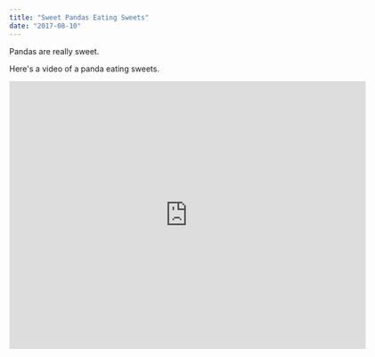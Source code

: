 ```yaml
---
title: "Sweet Pandas Eating Sweets"
date: "2017-08-10"
---
```


Pandas are really sweet.

Here's a video of a panda eating sweets.

<iframe width="640px" height="480px" src="https://www.youtube.com/embed/4n0xNbfJLR8" frameborder="0" allowfullscreen></iframe>

